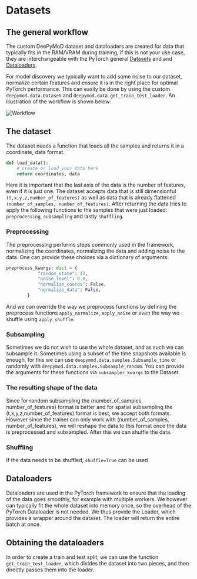 # Datasets

## The general workflow

The custom DeePyMoD dataset and dataloaders are created for data that typically fits in the RAM/VRAM during training, if this is not your use case, they are interchangeable with the PyTorch general [Datasets](https://pytorch.org/docs/stable/data.html#torch.utils.data.Dataset) and 
 and [Dataloaders](https://pytorch.org/docs/stable/data.html#torch.utils.data.Dataset).

For model discovery we typically want to add some noise to our dataset, normalize certain features and ensure it is in the right place for optimal PyTorch performance. This can easily be done by using the custom `deepymod.data.Dataset` and `deepymod.data.get_train_test_loader`. An illustration of the workflow is shown below:

![Workflow](figures/data_workflow_for_deepymod.png)

## The dataset
The dataset needs a function that loads all the samples and returns it in a coordinate, data format. 
```python
def load_data():
    # create or load your data here
    return coordinates, data
``` 
Here it is important that the last axis of the data is the number of features, even if it is just one. The dataset accepts data that is still dimensionful `(t,x,y,z,number_of_features)` as well as data that is already
flattened `(number_of_samples, number_of_features)`. After returning the data tries to apply the following functions to the samples that were just loaded: `preprocessing`, `subsampling` and lastly `shuffling`. 

### Preprocessing
The preprocessing performs steps commonly used in the framework, normalizing the coordinates, normalizing the data and adding noise to the data. One can provide these choices via a dictionary of arguments: 
```python
preprocess_kwargs: dict = {
            "random_state": 42,
            "noise_level": 0.0,
            "normalize_coords": False,
            "normalize_data": False,
        }
```
And we can override the way we preprocess functions by defining the preprocess functions `apply_normalize`, `apply_noise` or even the way we shuffle using `apply_shuffle`. 

### Subsampling
Sometimes we do not wish to use the whole dataset, and as such we can subsample it. Sometimes using a subset
of the time snapshots available is enough, for this we can use `deepymod.data.samples.Subsample_time` or
randomly with `deepymod.data.samples.Subsample_random`. You can provide the arguments for these functions via `subsampler_kwargs` to the Dataset.

### The resulting shape of the data
Since for random subsampling the (number_of_samples, number_of_features) format is better and for spatial 
subsampling the (t,x,y,z,number_of_features) format is best, we accept both formats. However since the trainer
can only work with (number_of_samples, number_of_features), we will reshape the data to this format once
the data is preprocessed and subsampled. After this we can shuffle the data. 

### Shuffling
If the data needs to be shuffled, `shuffle=True` can be used

## Dataloaders
Dataloaders are used in the PyTorch framework to ensure that the loading of the data goes smoothly, 
for example with multiple workers. We however can typically fit the whole dataset into memory once, 
so the overhead of the PyTorch Dataloader is not needed. We thus provide the Loader, which provides 
a wrapper around the dataset. The loader will return the entire batch at once.

## Obtaining the dataloaders 
In order to create a train and test split, we can use the function `get_train_test_loader`, which divides
the dataset into two pieces, and then directly passes them into the loader.


